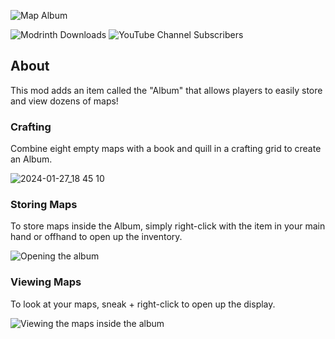 ![Map Album](https://github.com/HyperPigeon/MapAlbum/assets/58276133/bcf6fd9a-37e4-47d6-923c-69b599749694)

![Modrinth Downloads](https://img.shields.io/modrinth/dt/k040zVg5)
![YouTube Channel Subscribers](https://img.shields.io/youtube/channel/subscribers/UCjmHO_5H9H0682zCEZjaVvQ)


## About
This mod adds an item called the "Album" that allows players to easily store and view dozens of maps! 

### Crafting
Combine eight empty maps with a book and quill in a crafting grid to create an Album. 

![2024-01-27_18 45 10](https://github.com/HyperPigeon/MapAlbum/assets/58276133/cc75949b-d065-4f36-88ad-c005c88918ab)

### Storing Maps
To store maps inside the Album, simply right-click with the item in your main hand or offhand to open up the inventory. 

![Opening the album](https://github.com/HyperPigeon/MapAlbum/assets/58276133/293d09f7-206d-45eb-b1ec-c476979c0ea7)

### Viewing Maps
To look at your maps, sneak + right-click to open up the display. 

![Viewing the maps inside the album](https://github.com/HyperPigeon/MapAlbum/assets/58276133/a7628313-6709-497b-acb0-c5eaa541d02e)
